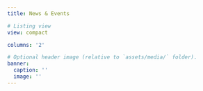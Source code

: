```yaml
---
title: News & Events

# Listing view
view: compact

columns: '2'

# Optional header image (relative to `assets/media/` folder).
banner:
  caption: ''
  image: ''
---
```

